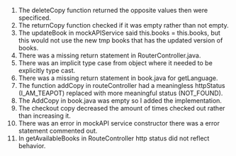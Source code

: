 1. The deleteCopy function returned the opposite values then were specificed.
2. The returnCopy function checked if it was empty rather than not empty.
3. The updateBook in mockAPIService said this.books = this.books, but this would not use the new tmp books that has the updated version of books.
4. There was a missing return statement in RouterController.java.
5. There was an implicit type case from object where it needed to be explicitly type cast.
6. There was a missing return statement in book.java for getLanguage.
7. The function addCopy in routeController had a meaningless httpStatus (I_AM_TEAPOT) replaced with more meaningful status (NOT_FOUND).
8. The AddCopy in book.java was empty so I added the implementation.
9. The checkout copy decreased the amount of times checked out rather than increasing it.
10. There was an error in mockAPI service constructor there was a error statement commented out.
11. In getAvailableBooks in RouteController http status did not reflect behavior.
